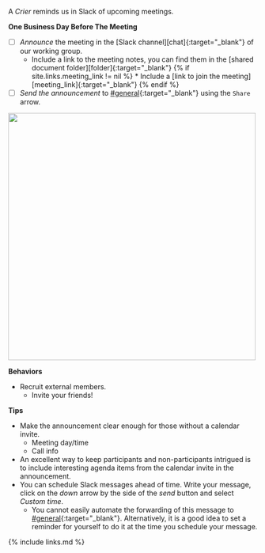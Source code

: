 A _Crier_ reminds us in Slack of upcoming meetings.

**One Business Day Before The Meeting**

* [ ] *Announce* the meeting in the [Slack channel][chat]{:target="_blank"} of our working group.
    * Include a link to the meeting notes, you can find them in the [shared document folder][folder]{:target="_blank"}
{% if site.links.meeting_link != nil %}    * Include a [link to join the meeting][meeting_link]{:target="_blank"}
{% endif %}
* [ ] *Send the announcement* to [#general]{:target="_blank"} using the `Share` arrow.  

<img src="https://user-images.githubusercontent.com/9609562/220438340-2fed944a-142b-4217-bcae-5c0e0110ed05.png" width="500px" />

**Behaviors**

* Recruit external members.
  * Invite your friends!

**Tips**

* Make the announcement clear enough for those without a calendar invite.
     * Meeting day/time
     * Call info
* An excellent way to keep participants and non-participants intrigued is to include interesting agenda items from the calendar invite in the announcement. 
* You can schedule Slack messages ahead of time. Write your message, click on the _down_ arrow by the side of the _send_ button and select _Custom time_.
     * You cannot easily automate the forwarding of this message to [#general]{:target="_blank"}. Alternatively, it is a good idea to set a reminder for yourself to do it at the time you schedule your message.

[#general]: https://app.slack.com/client/T04PXKRM0/C04PXKRN4

{% include links.md %}
